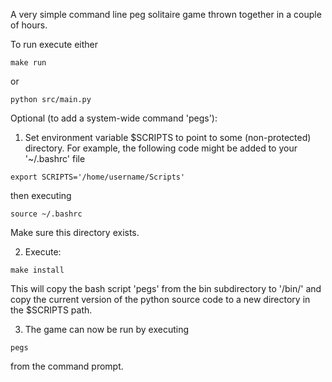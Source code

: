 A very simple command line peg solitaire game thrown together in a couple of hours.

To run execute either
```
make run
```
or
```
python src/main.py
```

Optional (to add a system-wide command 'pegs'):
	
1) Set environment variable $SCRIPTS to point to some (non-protected) directory.  For example, the following code might be added to your '~/.bashrc' file
```
export SCRIPTS='/home/username/Scripts'
```
then executing
```
source ~/.bashrc
```
Make sure this directory exists.

2) Execute:
```
make install
```
This will copy the bash script 'pegs' from the bin subdirectory to '/bin/' and copy the current version of the python source code to a new directory in the $SCRIPTS path.

3) The game can now be run by executing
```
pegs
```
from the command prompt.
